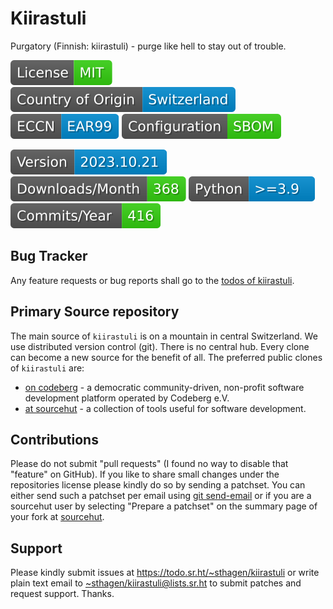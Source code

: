 # Kiirastuli

Purgatory (Finnish: kiirastuli) - purge like hell to stay out of trouble.

[![license](badges/license-spdx-mit.svg)](https://git.sr.ht/~sthagen/kiirastuli/tree/default/item/LICENSE)
[![Country of Origin](badges/country-of-origin-name-switzerland-neutral.svg)](https://git.sr.ht/~sthagen/kiirastuli/tree/default/item/COUNTRY-OF-ORIGIN)
[![Export Classification Control Number (ECCN)](badges/export-control-classification-number_eccn-ear99-neutral.svg)](https://git.sr.ht/~sthagen/kiirastuli/tree/default/item/EXPORT-CONTROL-CLASSIFICATION-NUMBER)
[![Configuration](badges/configuration-sbom.svg)](third-party/index.html)

[![Version](badges/latest-release.svg)](https://pypi.python.org/pypi/kiirastuli/)
[![Downloads](badges/downloads-per-month.svg)](https://pepy.tech/project/kiirastuli)
[![Python](badges/python-versions.svg)](https://pypi.python.org/pypi/kiirastuli/)
[![Maintenance Status](badges/commits-per-year.svg)](https://git.sr.ht/~sthagen/kiirastuli/log)

## Bug Tracker

Any feature requests or bug reports shall go to the [todos of kiirastuli](https://todo.sr.ht/~sthagen/kiirastuli).

## Primary Source repository

The main source of `kiirastuli` is on a mountain in central Switzerland.
We use distributed version control (git).
There is no central hub.
Every clone can become a new source for the benefit of all.
The preferred public clones of `kiirastuli` are:

* [on codeberg](https://codeberg.org/sthagen/kiirastuli) - a democratic community-driven, non-profit software development platform operated by Codeberg e.V.
* [at sourcehut](https://git.sr.ht/~sthagen/kiirastuli) - a collection of tools useful for software development.

## Contributions

Please do not submit "pull requests" (I found no way to disable that "feature" on GitHub).
If you like to share small changes under the repositories license please kindly do so by sending a patchset.
You can either send such a patchset per email using [git send-email](https://git-send-email.io) or 
if you are a sourcehut user by selecting "Prepare a patchset" on the summary page of your fork at [sourcehut](https://git.sr.ht/).

## Support

Please kindly submit issues at <https://todo.sr.ht/~sthagen/kiirastuli> or write plain text email to <~sthagen/kiirastuli@lists.sr.ht> to submit patches and request support. Thanks.
